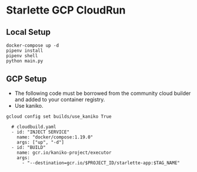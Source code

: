# Starlette GCP CloudRun

## Local Setup

```
docker-compose up -d
pipenv install
pipenv shell
python main.py
```

## GCP Setup

- The following code must be borrowed from the community cloud builder and added to your container registry.
- Use kaniko.

`gcloud config set builds/use_kaniko True`

```
  # cloudbuild.yaml
  - id: "INJECT SERVICE"
    name: "docker/compose:1.19.0"
    args: ["up", "-d"]
  - id: "BUILD"
    name: gcr.io/kaniko-project/executor
    args:
      - "--destination=gcr.io/$PROJECT_ID/starlette-app:$TAG_NAME"
```
